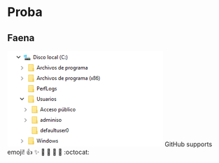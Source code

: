 # Proba
## Faena
![GitHub Logo](/img/01.png)
GitHub supports emoji!
:+1: 
:sparkles: 
:camel: 
:tada:
:rocket: 
:metal: 
:octocat: 
